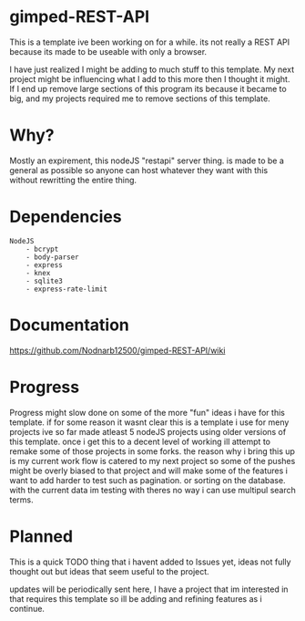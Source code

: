 # gimped-REST-API
This is a template ive been working on for a while. its not really a REST API because its made to be useable with only a browser.

I have just realized I might be adding to much stuff to this template. My next project might be influencing what I add to this more then I thought it might.
If I end up remove large sections of this program its because it became to big, and my projects required me to remove sections of this template.


# Why?
Mostly an expirement, this nodeJS "restapi" server thing. is made to be a general as possible so anyone can host whatever they want with this without rewritting the entire thing.


# Dependencies
    NodeJS
        - bcrypt
        - body-parser
        - express
        - knex
        - sqlite3
        - express-rate-limit

# Documentation

https://github.com/Nodnarb12500/gimped-REST-API/wiki

# Progress

Progress might slow done on some of the more "fun" ideas i have for this template. if for some reason it wasnt clear this is a template i use for meny projects ive so far made atleast 5 nodeJS projects using older versions of this template. once i get this to a decent level of working ill attempt to remake some of those projects in some forks. the reason why i bring this up is my current work flow is catered to my next project so some of the pushes might be overly biased to that project and will make some of the features i want to add harder to test such as pagination. or sorting on the database. with the current data im testing with theres no way i can use multipul search terms.


# Planned

This is a quick TODO thing that i havent added to Issues yet, ideas not fully thought out but ideas that seem useful to the project.

updates will be periodically sent here, I have a project that im interested in that requires this template so ill be adding and refining features as i continue.